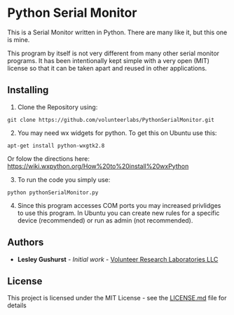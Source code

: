 # Python Serial Monitor

This is a Serial Monitor written in Python. There are many like it, but this one is mine.

This program by itself is not very different from many other serial monitor programs. It has been intentionally kept simple with a very open (MIT) license so that it can be taken apart and reused in other applications.

## Installing

1. Clone the Repository using:

```
git clone https://github.com/volunteerlabs/PythonSerialMonitor.git

```

2. You may need wx widgets for python. To get this on Ubuntu use this:


```
apt-get install python-wxgtk2.8

```
Or folow the directions here: https://wiki.wxpython.org/How%20to%20install%20wxPython

3. To run the code you simply use:

```
python pythonSerialMonitor.py 

```

4. Since this program accesses COM ports you may increased privlidges to use this program. In Ubuntu you can create new rules for a specific device (recommended) or run as admin (not recommended).

## Authors

* **Lesley Gushurst** - *Initial work* - [Volunteer Research Laboratories LLC](https://github.com/volunteerlabs)

## License

This project is licensed under the MIT License - see the [LICENSE.md](LICENSE.md) file for details
